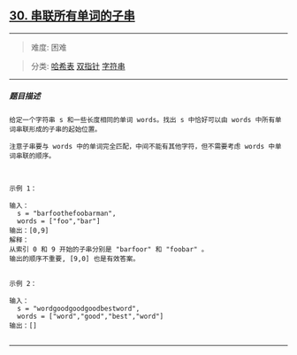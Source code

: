 ## [30. 串联所有单词的子串](https://leetcode-cn.com/problems/substring-with-concatenation-of-all-words/)

---

> 难度: 困难

> 分类:  [哈希表](https://leetcode-cn.com/tag/hash-table/)  [双指针](https://leetcode-cn.com/tag/two-pointers/)  [字符串](https://leetcode-cn.com/tag/string/) 

---

##### 题目描述

```
给定一个字符串 s 和一些长度相同的单词 words。找出 s 中恰好可以由 words 中所有单词串联形成的子串的起始位置。

注意子串要与 words 中的单词完全匹配，中间不能有其他字符，但不需要考虑 words 中单词串联的顺序。

 

示例 1：

输入：
  s = "barfoothefoobarman",
  words = ["foo","bar"]
输出：[0,9]
解释：
从索引 0 和 9 开始的子串分别是 "barfoor" 和 "foobar" 。
输出的顺序不重要, [9,0] 也是有效答案。


示例 2：

输入：
  s = "wordgoodgoodgoodbestword",
  words = ["word","good","best","word"]
输出：[]


```

---

